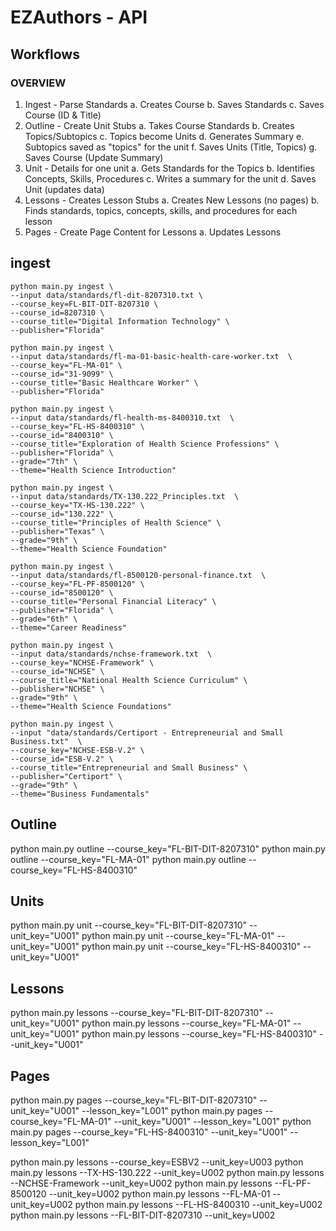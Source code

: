 # EZAuthors - API

## Workflows

### OVERVIEW

1. Ingest - Parse Standards
  a. Creates Course
  b. Saves Standards
  c. Saves Course (ID & Title)
2. Outline - Create Unit Stubs
  a. Takes Course Standards
  b. Creates Topics/Subtopics
  c. Topics become Units
  d. Generates Summary
  e. Subtopics saved as "topics" for the unit
  f. Saves Units (Title, Topics)
  g. Saves Course (Update Summary)
3. Unit - Details for one unit
  a. Gets Standards for the Topics
  b. Identifies Concepts, Skills, Procedures
  c. Writes a summary for the unit
  d. Saves Unit (updates data)
4. Lessons - Creates Lesson Stubs
  a. Creates New Lessons (no pages)
  b. Finds standards, topics, concepts, skills, and procedures for each lesson
4. Pages - Create Page Content for Lessons
  a. Updates Lessons


## ingest

```
python main.py ingest \
--input data/standards/fl-dit-8207310.txt \
--course_key=FL-BIT-DIT-8207310 \
--course_id=8207310 \
--course_title="Digital Information Technology" \
--publisher="Florida"
```

```
python main.py ingest \
--input data/standards/fl-ma-01-basic-health-care-worker.txt  \
--course_key="FL-MA-01" \
--course_id="31-9099" \
--course_title="Basic Healthcare Worker" \
--publisher="Florida"
```

```
python main.py ingest \
--input data/standards/fl-health-ms-8400310.txt  \
--course_key="FL-HS-8400310" \
--course_id="8400310" \
--course_title="Exploration of Health Science Professions" \
--publisher="Florida" \
--grade="7th" \
--theme="Health Science Introduction"
```

```
python main.py ingest \
--input data/standards/TX-130.222_Principles.txt  \
--course_key="TX-HS-130.222" \
--course_id="130.222" \
--course_title="Principles of Health Science" \
--publisher="Texas" \
--grade="9th" \
--theme="Health Science Foundation"
```

```
python main.py ingest \
--input data/standards/fl-8500120-personal-finance.txt  \
--course_key="FL-PF-8500120" \
--course_id="8500120" \
--course_title="Personal Financial Literacy" \
--publisher="Florida" \
--grade="6th" \
--theme="Career Readiness"
```

```
python main.py ingest \
--input data/standards/nchse-framework.txt  \
--course_key="NCHSE-Framework" \
--course_id="NCHSE" \
--course_title="National Health Science Curriculum" \
--publisher="NCHSE" \
--grade="9th" \
--theme="Health Science Foundations"
```

```
python main.py ingest \
--input "data/standards/Certiport - Entrepreneurial and Small Business.txt"  \
--course_key="NCHSE-ESB-V.2" \
--course_id="ESB-V.2" \
--course_title="Entrepreneurial and Small Business" \
--publisher="Certiport" \
--grade="9th" \
--theme="Business Fundamentals"
```

## Outline

python main.py outline --course_key="FL-BIT-DIT-8207310"
python main.py outline --course_key="FL-MA-01"
python main.py outline --course_key="FL-HS-8400310"

 ## Units

python main.py unit --course_key="FL-BIT-DIT-8207310" --unit_key="U001"
python main.py unit --course_key="FL-MA-01" --unit_key="U001"
python main.py unit --course_key="FL-HS-8400310" --unit_key="U001"

## Lessons

python main.py lessons --course_key="FL-BIT-DIT-8207310" --unit_key="U001"
python main.py lessons --course_key="FL-MA-01" --unit_key="U001"
python main.py lessons --course_key="FL-HS-8400310" --unit_key="U001"

## Pages

python main.py pages --course_key="FL-BIT-DIT-8207310" --unit_key="U001" --lesson_key="L001"
python main.py pages --course_key="FL-MA-01" --unit_key="U001" --lesson_key="L001"
python main.py pages --course_key="FL-HS-8400310" --unit_key="U001" --lesson_key="L001"








 python main.py lessons --course_key=ESBV2 --unit_key=U003
 python main.py lessons --TX-HS-130.222 --unit_key=U002
 python main.py lessons --NCHSE-Framework --unit_key=U002
 python main.py lessons --FL-PF-8500120 --unit_key=U002
 python main.py lessons --FL-MA-01 --unit_key=U002
 python main.py lessons --FL-HS-8400310 --unit_key=U002
 python main.py lessons --FL-BIT-DIT-8207310 --unit_key=U002
